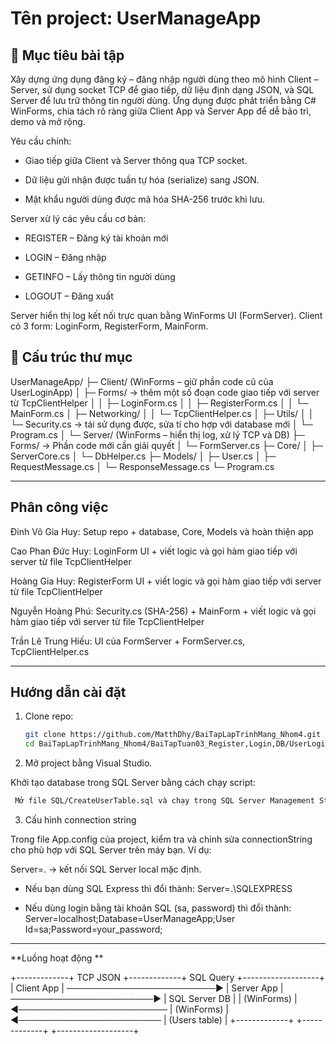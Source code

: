 # Tên project: UserManageApp

## 🎯 Mục tiêu bài tập

Xây dựng ứng dụng đăng ký – đăng nhập người dùng theo mô hình Client – Server, sử dụng socket TCP để giao tiếp, dữ liệu định dạng JSON, và SQL Server để lưu trữ thông tin người dùng.
Ứng dụng được phát triển bằng C# WinForms, chia tách rõ ràng giữa Client App và Server App để dễ bảo trì, demo và mở rộng.

Yêu cầu chính:

- Giao tiếp giữa Client và Server thông qua TCP socket.

- Dữ liệu gửi nhận được tuần tự hóa (serialize) sang JSON.

- Mật khẩu người dùng được mã hóa SHA-256 trước khi lưu.

Server xử lý các yêu cầu cơ bản:

 + REGISTER – Đăng ký tài khoản mới

 + LOGIN – Đăng nhập

 + GETINFO – Lấy thông tin người dùng

 + LOGOUT – Đăng xuất

Server hiển thị log kết nối trực quan bằng WinForms UI (FormServer).
Client có 3 form: LoginForm, RegisterForm, MainForm.

## 📂 Cấu trúc thư mục

UserManageApp/
├─ Client/       (WinForms – giữ phần code cũ của UserLoginApp)
│  ├─ Forms/		→ thêm một số đoạn code giao tiếp với server từ TcpClientHelper
│  │   ├─ LoginForm.cs
│  │   ├─ RegisterForm.cs
│  │   └─ MainForm.cs
│  ├─ Networking/
│  │   └─ TcpClientHelper.cs 
│  ├─ Utils/
│  │   └─ Security.cs → tái sử dụng được, sửa tí cho hợp với database mới
│  └─ Program.cs
│
└─ Server/       (WinForms – hiển thị log, xử lý TCP và DB)
   ├─ Forms/			→ Phần code mới cần giải quyết
   │   └─ FormServer.cs
   ├─ Core/
   │   ├─ ServerCore.cs
   │   └─ DbHelper.cs
   ├─ Models/
   │   ├─ User.cs
   │   ├─ RequestMessage.cs
   │   └─ ResponseMessage.cs
   └─ Program.cs
__________

## Phân công việc

Đinh Võ Gia Huy: Setup repo + database, Core, Models và hoàn thiện app

Cao Phan Đức Huy: LoginForm UI + viết logic và gọi hàm giao tiếp với server từ file TcpClientHelper 

Hoàng Gia Huy: RegisterForm UI + viết logic và gọi hàm giao tiếp với server từ file TcpClientHelper

Nguyễn Hoàng Phú: Security.cs (SHA-256) + MainForm + viết logic và gọi hàm giao tiếp với server từ file TcpClientHelper

Trần Lê Trung Hiếu: UI của FormServer + FormServer.cs, TcpClientHelper.cs 

___________

## Hướng dẫn cài đặt

1. Clone repo:  
   ```bash
   git clone https://github.com/MatthDhy/BaiTapLapTrinhMang_Nhom4.git
   cd BaiTapLapTrinhMang_Nhom4/BaiTapTuan03_Register,Login,DB/UserLoginApp
   ```
2. Mở project bằng Visual Studio.

Khởi tạo database trong SQL Server bằng cách chạy script:

```bash
 Mở file SQL/CreateUserTable.sql và chạy trong SQL Server Management Studio
```

3. Cấu hình connection string

Trong file App.config của project, kiểm tra và chỉnh sửa connectionString cho phù hợp với SQL Server trên máy bạn. Ví dụ:

<connectionStrings>
  <add name="UserManageApp" 
       connectionString="Server=.;Database=UserManageApp;Trusted_Connection=True;" 
       providerName="System.Data.SqlClient" />
</connectionStrings>

Server=. → kết nối SQL Server local mặc định.

- Nếu bạn dùng SQL Express thì đổi thành:
Server=.\SQLEXPRESS

- Nếu dùng login bằng tài khoản SQL (sa, password) thì đổi thành:
Server=localhost;Database=UserManageApp;User Id=sa;Password=your_password;

____________

 **Luồng hoạt động **
 
+-------------+         TCP JSON          +-------------+         SQL Query         +-------------------+
|  Client App | ────────────────────────▶ | Server App  | ───────────────────────▶ |   SQL Server DB   |
| (WinForms)  | ◀──────────────────────── | (WinForms)  | ◀─────────────────────── |  (Users table)    |
+-------------+                          +-------------+                           +-------------------+
